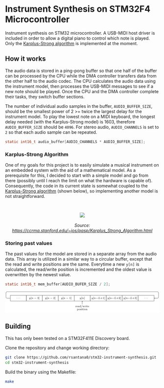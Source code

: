 # Instrument Synthesis on STM32F4 Microcontroller

Instrument synthesis on STM32 microcontroller. A USB-MIDI host driver is included in order to allow a digital piano to control which note is played. Only the [Karplus-Strong algorithm](https://en.wikipedia.org/wiki/Karplus–Strong_string_synthesis) is implemented at the moment.

<!--- *************************************************************************************************** --->
## How it works
The audio data is stored in a ping-pong buffer so that one half of the buffer can be processed by the CPU while the DMA controller transfers data from the other half to the audio codec. The CPU calculates the audio data using the instrument model, then processes the USB-MIDI messages to see if a new note should be played. Once the CPU and the DMA controller complete their tasks, they switch buffer sections.

The number of individual audio samples in the buffer, `AUDIO_BUFFER_SIZE`, should be the smallest power of 2 >= twice the largest delay for the instrument model. To play the lowest note on a MIDI keyboard, the longest delay needed (with the Karplus-Strong model) is 1603, therefore `AUDIO_BUFFER_SIZE` should be `4096`. For stereo audio, `AUDIO_CHANNELS` is set to `2` so that each audio sample can be repeated.

```c
static int16_t audio_buffer[AUDIO_CHANNELS * AUDIO_BUFFER_SIZE];
```


### Karplus-Strong Algorithm
One of my goals for this project is to easily simulate a musical instrument on an embedded system with the aid of a mathematical model. As a prerequisite for this, I decided to start with a simple model and go from there (possibly until I reach the limit on what the hardware is capable of). Consequently, the code in its current state is somewhat coupled to the [Karplus-Strong algorithm](https://en.wikipedia.org/wiki/Karplus%E2%80%93Strong_string_synthesis) (shown below), so implementing another model is not straightforward.

<br/>
<p align="center">
<img src="https://ccrma.stanford.edu/~jos/pasp/img1974.png" />
</p>
<p align="center">
<em align="center">Source: <a href="https://ccrma.stanford.edu/~jos/pasp/Karplus_Strong_Algorithm.html">https://ccrma.stanford.edu/~jos/pasp/Karplus_Strong_Algorithm.html</a></em>
</p>



### Storing past values
The past values for the model are stored in a separate array from the audio data. This array is utilized in a similar way to a circular buffer, except that the read and write positions are the same. Everytime a new `y[n]` is calculated, the read/write position is incremented and the oldest value is overwritten by the newest value.

```c
static int16_t mem_buffer[AUDIO_BUFER_SIZE / 2];
```

<p align="center"><img src="circular_buffer.png" /></p>
<!--- *************************************************************************************************** --->

## Building
This has only been tested on a STM32F411E Discovery board.

Clone the repository and change working directory:
```bash
git clone https://github.com/rsantana0/stm32-instrument-synthesis.git
cd stm32-instrument-synthesis
```

Build the binary using the Makefile:
```bash
make
```

<!--- [ST-LINK](https://github.com/texane/stlink) --->